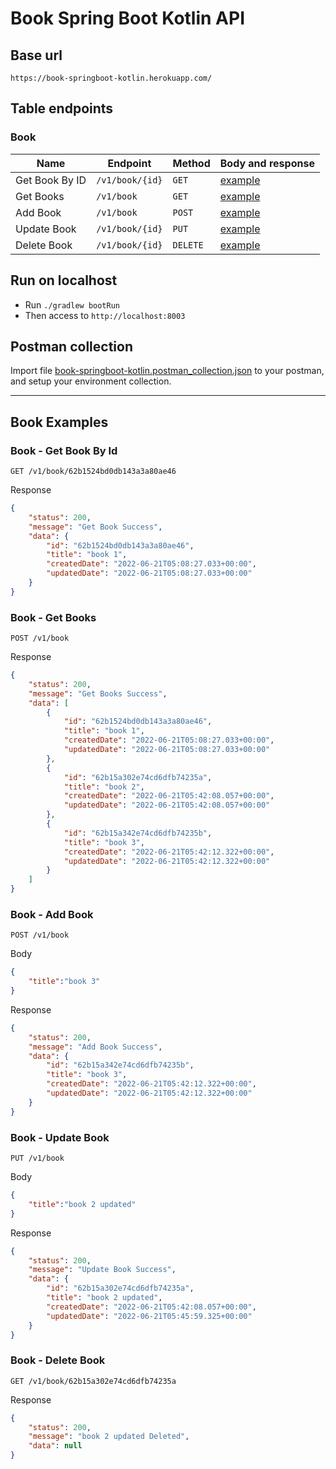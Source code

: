 # Book Spring Boot Kotlin API

## Base url

```
https://book-springboot-kotlin.herokuapp.com/
```

## Table endpoints
### Book

| Name           | Endpoint        | Method   | Body and response                 |
|----------------|-----------------| -------- |-----------------------------------|
| Get Book By ID | `/v1/book/{id}` | `GET`   | [example](#book---get-book-by-id) |
| Get Books      | `/v1/book`      | `GET`   | [example](#book---get-books)      |
| Add Book       | `/v1/book`      | `POST`    | [example](#book---add-book)       |
| Update Book    | `/v1/book/{id}` | `PUT`    | [example](#book---update-book)    |
| Delete Book    | `/v1/book/{id}` | `DELETE`    | [example](#book---delete-book)    |

## Run on localhost
- Run `./gradlew bootRun`
- Then access to `http://localhost:8003`

## Postman collection
Import file [book-springboot-kotlin.postman_collection.json](https://github.com/dzakdzaks/book-springboot-kotlin/blob/master/book-springboot-kotlin.postman_collection.json) to your postman, and setup your environment collection.

---

## Book Examples
### Book - Get Book By Id

```
GET /v1/book/62b1524bd0db143a3a80ae46
```
Response

```json
{
    "status": 200,
    "message": "Get Book Success",
    "data": {
        "id": "62b1524bd0db143a3a80ae46",
        "title": "book 1",
        "createdDate": "2022-06-21T05:08:27.033+00:00",
        "updatedDate": "2022-06-21T05:08:27.033+00:00"
    }
}
```

### Book - Get Books

```
POST /v1/book
```

Response

```json
{
    "status": 200,
    "message": "Get Books Success",
    "data": [
        {
            "id": "62b1524bd0db143a3a80ae46",
            "title": "book 1",
            "createdDate": "2022-06-21T05:08:27.033+00:00",
            "updatedDate": "2022-06-21T05:08:27.033+00:00"
        },
        {
            "id": "62b15a302e74cd6dfb74235a",
            "title": "book 2",
            "createdDate": "2022-06-21T05:42:08.057+00:00",
            "updatedDate": "2022-06-21T05:42:08.057+00:00"
        },
        {
            "id": "62b15a342e74cd6dfb74235b",
            "title": "book 3",
            "createdDate": "2022-06-21T05:42:12.322+00:00",
            "updatedDate": "2022-06-21T05:42:12.322+00:00"
        }
    ]
}
```

### Book - Add Book

```
POST /v1/book
```
Body

```json
{
    "title":"book 3"
}
```

Response

```json
{
    "status": 200,
    "message": "Add Book Success",
    "data": {
        "id": "62b15a342e74cd6dfb74235b",
        "title": "book 3",
        "createdDate": "2022-06-21T05:42:12.322+00:00",
        "updatedDate": "2022-06-21T05:42:12.322+00:00"
    }
}
```

### Book - Update Book

```
PUT /v1/book
```

Body

```json
{
    "title":"book 2 updated"
}
```

Response

```json
{
    "status": 200,
    "message": "Update Book Success",
    "data": {
        "id": "62b15a302e74cd6dfb74235a",
        "title": "book 2 updated",
        "createdDate": "2022-06-21T05:42:08.057+00:00",
        "updatedDate": "2022-06-21T05:45:59.325+00:00"
    }
}
```

### Book - Delete Book

```
GET /v1/book/62b15a302e74cd6dfb74235a
```

Response

```json
{
    "status": 200,
    "message": "book 2 updated Deleted",
    "data": null
}
```
